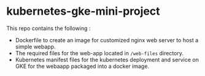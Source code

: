 # kubernetes-gke-mini-project

This repo contains the following : 
* Dockerfile to create an image for customized nginx web server to host a simple webapp.
* The  required files for the web-app located in `/web-files` directory. 
* Kubernetes manifest files for the kubernetes deployment and service on GKE for the webaapp packaged into a  docker image.



